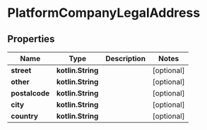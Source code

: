
# PlatformCompanyLegalAddress

## Properties
Name | Type | Description | Notes
------------ | ------------- | ------------- | -------------
**street** | **kotlin.String** |  |  [optional]
**other** | **kotlin.String** |  |  [optional]
**postalcode** | **kotlin.String** |  |  [optional]
**city** | **kotlin.String** |  |  [optional]
**country** | **kotlin.String** |  |  [optional]



